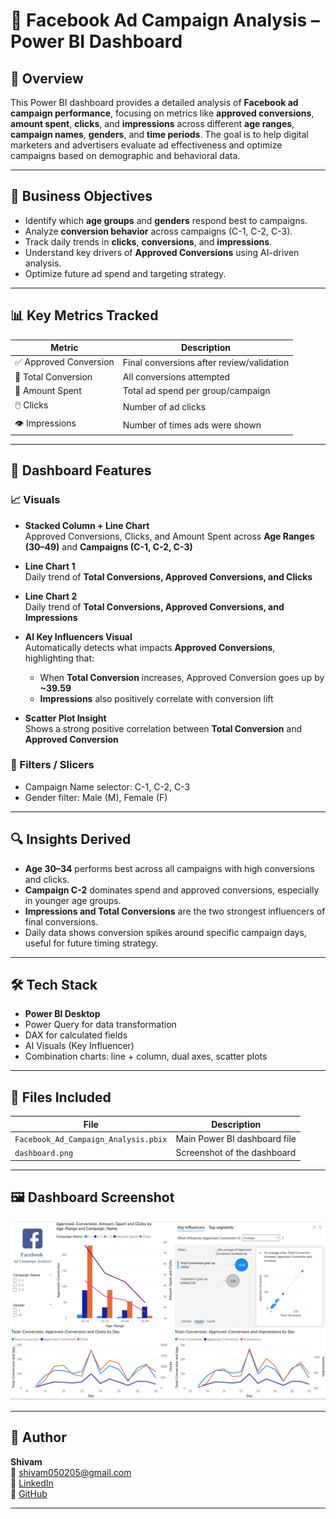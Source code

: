 # 📢 Facebook Ad Campaign Analysis – Power BI Dashboard

## 📌 Overview

This Power BI dashboard provides a detailed analysis of **Facebook ad campaign performance**, focusing on metrics like **approved conversions**, **amount spent**, **clicks**, and **impressions** across different **age ranges**, **campaign names**, **genders**, and **time periods**. The goal is to help digital marketers and advertisers evaluate ad effectiveness and optimize campaigns based on demographic and behavioral data.

---

## 🎯 Business Objectives

- Identify which **age groups** and **genders** respond best to campaigns.
- Analyze **conversion behavior** across campaigns (C-1, C-2, C-3).
- Track daily trends in **clicks**, **conversions**, and **impressions**.
- Understand key drivers of **Approved Conversions** using AI-driven analysis.
- Optimize future ad spend and targeting strategy.

---

## 📊 Key Metrics Tracked

| Metric             | Description |
|--------------------|-------------|
| ✅ Approved Conversion | Final conversions after review/validation |
| 🔁 Total Conversion     | All conversions attempted |
| 💸 Amount Spent        | Total ad spend per group/campaign |
| 🖱️ Clicks              | Number of ad clicks |
| 👁️ Impressions         | Number of times ads were shown |

---

## 📌 Dashboard Features

### 📈 Visuals

- **Stacked Column + Line Chart**  
  Approved Conversions, Clicks, and Amount Spent across **Age Ranges (30–49)** and **Campaigns (C-1, C-2, C-3)**

- **Line Chart 1**  
  Daily trend of **Total Conversions, Approved Conversions, and Clicks**

- **Line Chart 2**  
  Daily trend of **Total Conversions, Approved Conversions, and Impressions**

- **AI Key Influencers Visual**  
  Automatically detects what impacts **Approved Conversions**, highlighting that:
  - When **Total Conversion** increases, Approved Conversion goes up by **~39.59**
  - **Impressions** also positively correlate with conversion lift

- **Scatter Plot Insight**  
  Shows a strong positive correlation between **Total Conversion** and **Approved Conversion**

### 🧰 Filters / Slicers

- Campaign Name selector: C-1, C-2, C-3  
- Gender filter: Male (M), Female (F)

---

## 🔍 Insights Derived

- **Age 30–34** performs best across all campaigns with high conversions and clicks.
- **Campaign C-2** dominates spend and approved conversions, especially in younger age groups.
- **Impressions and Total Conversions** are the two strongest influencers of final conversions.
- Daily data shows conversion spikes around specific campaign days, useful for future timing strategy.

---

## 🛠 Tech Stack

- **Power BI Desktop**
- Power Query for data transformation
- DAX for calculated fields
- AI Visuals (Key Influencer)
- Combination charts: line + column, dual axes, scatter plots

---

## 📁 Files Included

| File | Description |
|------|-------------|
| `Facebook_Ad_Campaign_Analysis.pbix` | Main Power BI dashboard file |
| `dashboard.png` | Screenshot of the dashboard |

---

## 🖼️ Dashboard Screenshot

<p align="center">
  <img src="./dashboard.png" alt="Facebook Ad Campaign Analysis Power BI Dashboard" width="800"/>
</p>

---

## 👤 Author

**Shivam**  
📧 [shivam050205@gmail.com](mailto:shivam050205@gmail.com)  
🔗 [LinkedIn](https://www.linkedin.com/in/shivam-624172256/)  
🔗 [GitHub](https://github.com/Shivam-knight-owl)

---

